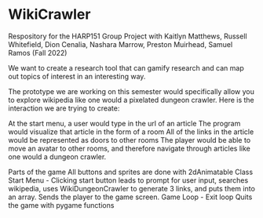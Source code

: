 # WikiCrawler
Respository for the HARP151 Group Project with Kaitlyn Matthews,  Russell Whitefield, Dion Cenalia, Nashara Marrow, Preston Muirhead, Samuel Ramos (Fall 2022)

We want to create a research tool that can gamify research and can map out topics of interest in an interesting way. 

The prototype we are working on this semester would specifically allow you to explore wikipedia like one would a pixelated dungeon crawler. Here is the interaction we are trying to create:

At the start menu, a user would type in the url of an article
The program would visualize that article in the form of a room 
All of the links in the article would be represented as doors to other rooms
The player would be able to move an avatar to other rooms, and therefore navigate through articles like one would a dungeon crawler. 
	
Parts of the game
All buttons and sprites are done with 2dAnimatable Class
Start Menu - 
    Clicking start button leads to prompt for user input, searches wikipedia, uses WikiDungeonCrawler to generate 3 links, and puts them into an array.
    Sends the player to the game screen.
Game Loop - 
Exit loop
    Quits the game with pygame functions
